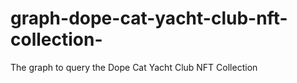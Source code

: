 # graph-dope-cat-yacht-club-nft-collection-
The graph to query the Dope Cat Yacht Club NFT Collection
